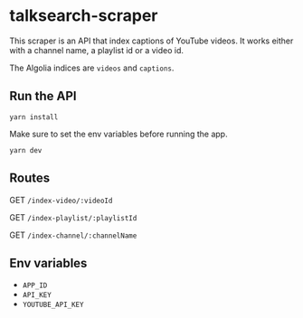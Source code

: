 # talksearch-scraper

This scraper is an API that index captions of YouTube videos. It works either with a channel name, a playlist id or a video id.

The Algolia indices are `videos` and `captions`.

## Run the API

`yarn install`

Make sure to set the env variables before running the app.

`yarn dev`

## Routes

GET `/index-video/:videoId`

GET `/index-playlist/:playlistId`

GET `/index-channel/:channelName`

## Env variables

* `APP_ID`
* `API_KEY`
* `YOUTUBE_API_KEY`